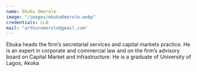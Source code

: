 ```yaml
---
name: Ebuka Omerole
image: "/images/ebukaOmerole.webp"
credentials: LLB
mail: "arthuromerole@gmail.com"
---
```


Ebuka heads the firm’s secretarial services and capital markets practice. He is an expert in corporate and commercial law and on the firm’s advisory board on Capital Market and infrastructure.
He is a graduate of University of Lagos, Akoka